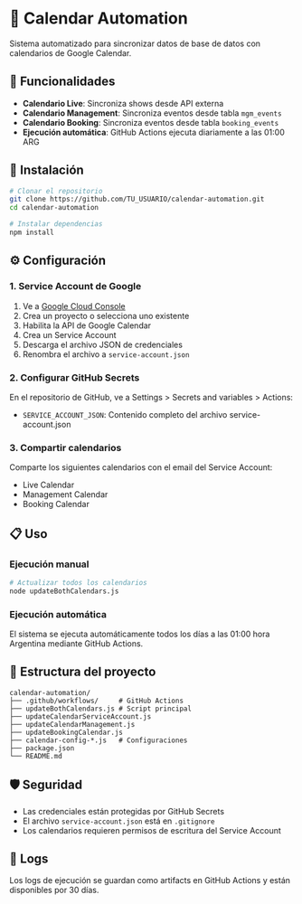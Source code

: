 # 📅 Calendar Automation

Sistema automatizado para sincronizar datos de base de datos con calendarios de Google Calendar.

## 🎯 Funcionalidades

- **Calendario Live**: Sincroniza shows desde API externa
- **Calendario Management**: Sincroniza eventos desde tabla `mgm_events`
- **Calendario Booking**: Sincroniza eventos desde tabla `booking_events`
- **Ejecución automática**: GitHub Actions ejecuta diariamente a las 01:00 ARG

## 🚀 Instalación

```bash
# Clonar el repositorio
git clone https://github.com/TU_USUARIO/calendar-automation.git
cd calendar-automation

# Instalar dependencias
npm install
```

## ⚙️ Configuración

### 1. Service Account de Google
1. Ve a [Google Cloud Console](https://console.cloud.google.com/)
2. Crea un proyecto o selecciona uno existente
3. Habilita la API de Google Calendar
4. Crea un Service Account
5. Descarga el archivo JSON de credenciales
6. Renombra el archivo a `service-account.json`

### 2. Configurar GitHub Secrets
En el repositorio de GitHub, ve a Settings > Secrets and variables > Actions:

- `SERVICE_ACCOUNT_JSON`: Contenido completo del archivo service-account.json

### 3. Compartir calendarios
Comparte los siguientes calendarios con el email del Service Account:
- Live Calendar
- Management Calendar  
- Booking Calendar

## 📋 Uso

### Ejecución manual
```bash
# Actualizar todos los calendarios
node updateBothCalendars.js
```

### Ejecución automática
El sistema se ejecuta automáticamente todos los días a las 01:00 hora Argentina mediante GitHub Actions.

## 🔧 Estructura del proyecto

```
calendar-automation/
├── .github/workflows/     # GitHub Actions
├── updateBothCalendars.js # Script principal
├── updateCalendarServiceAccount.js
├── updateCalendarManagement.js
├── updateBookingCalendar.js
├── calendar-config-*.js   # Configuraciones
├── package.json
└── README.md
```

## 🛡️ Seguridad

- Las credenciales están protegidas por GitHub Secrets
- El archivo `service-account.json` está en `.gitignore`
- Los calendarios requieren permisos de escritura del Service Account

## 📝 Logs

Los logs de ejecución se guardan como artifacts en GitHub Actions y están disponibles por 30 días.
